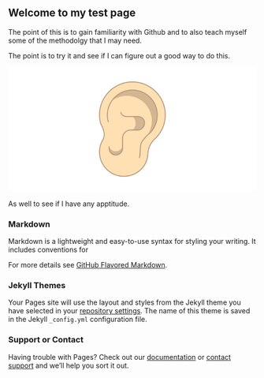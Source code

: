 ## Welcome to my test page

The point of this is to gain familiarity with Github and to also teach myself some of the methodolgy that I may need.

The point is to try it and see if I can figure out a good way to do this.

![](https://github.com/Jussy23/http-jussy23.github.io-/blob/master/customer-service-attentivennes.png?raw=true)

As well to see if I have any apptitude.

### Markdown

Markdown is a lightweight and easy-to-use syntax for styling your writing. It includes conventions for

For more details see [GitHub Flavored Markdown](https://guides.github.com/features/mastering-markdown/).

### Jekyll Themes

Your Pages site will use the layout and styles from the Jekyll theme you have selected in your [repository settings](https://github.com/Jussy23/http-jussy23.github.io-/settings). The name of this theme is saved in the Jekyll `_config.yml` configuration file.

### Support or Contact

Having trouble with Pages? Check out our [documentation](https://help.github.com/categories/github-pages-basics/) or [contact support](https://github.com/contact) and we’ll help you sort it out.
